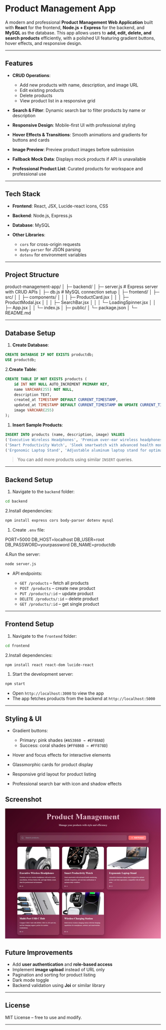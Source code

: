 
# Product Management App

A modern and professional **Product Management Web Application** built with **React** for the frontend, **Node.js + Express** for the backend, and **MySQL** as the database. This app allows users to **add, edit, delete, and search products** efficiently, with a polished UI featuring gradient buttons, hover effects, and responsive design.

---

## Features

* **CRUD Operations**:

  * Add new products with name, description, and image URL
  * Edit existing products
  * Delete products
  * View product list in a responsive grid
* **Search & Filter**: Dynamic search bar to filter products by name or description
* **Responsive Design**: Mobile-first UI with professional styling
* **Hover Effects & Transitions**: Smooth animations and gradients for buttons and cards
* **Image Preview**: Preview product images before submission
* **Fallback Mock Data**: Displays mock products if API is unavailable
* **Professional Product List**: Curated products for workspace and professional use

---

## Tech Stack

* **Frontend**: React, JSX, Lucide-react icons, CSS
* **Backend**: Node.js, Express.js
* **Database**: MySQL
* **Other Libraries**:

  * `cors` for cross-origin requests
  * `body-parser` for JSON parsing
  * `dotenv` for environment variables

---

## Project Structure

product-management-app/
│
├─ backend/
│   ├─ server.js           # Express server with CRUD APIs
│   ├─ db.js               # MySQL connection setup
│
├─ frontend/
│   ├─ src/
│   │   ├─ components/
│   │   │   ├─ ProductCard.jsx
│   │   │   ├─ ProductModal.jsx
│   │   │   ├─ SearchBar.jsx
│   │   │   └─ LoadingSpinner.jsx
│   │   ├─ App.jsx
│   │   └─ index.js
│   ├─ public/
│   └─ package.json
│
└─ README.md

---

## Database Setup

1. **Create Database**:

```sql
CREATE DATABASE IF NOT EXISTS productdb;
USE productdb;
```

2.**Create Table**:

```sql
CREATE TABLE IF NOT EXISTS products (
    id INT NOT NULL AUTO_INCREMENT PRIMARY KEY,
    name VARCHAR(255) NOT NULL,
    description TEXT,
    created_at TIMESTAMP DEFAULT CURRENT_TIMESTAMP,
    updated_at TIMESTAMP DEFAULT CURRENT_TIMESTAMP ON UPDATE CURRENT_TIMESTAMP,
    image VARCHAR(255)
);
```

1. **Insert Sample Products**:

```sql
INSERT INTO products (name, description, image) VALUES
('Executive Wireless Headphones', 'Premium over-ear wireless headphones with active noise cancellation, 40-hour battery life, and high-fidelity sound.', 'https://th.bing.com/th/id/OIP.n3Jnwh_G6Zknnm_yHQyRHAHaHa?w=176&h=180&c=7&r=0&o=7&dpr=1.3&pid=1.7&rm=3'),
('Smart Productivity Watch', 'Sleek smartwatch with advanced health monitoring, calendar integration, and real-time notifications.', 'https://tse4.mm.bing.net/th/id/OIP.NQb9TlLQTIPug_wfQsV3qwHaHa?w=900&h=900&rs=1&pid=ImgDetMain&o=7&rm=3'),
('Ergonomic Laptop Stand', 'Adjustable aluminum laptop stand for optimal posture and desk ergonomics.', 'https://tse2.mm.bing.net/th/id/OIP.zflIPKS5UOk2k5G6PHls_AHaIV?rs=1&pid=ImgDetMain&o=7&rm=3');
```

> You can add more products using similar `INSERT` queries.

---

## Backend Setup

1. Navigate to the `backend` folder:

```bash
cd backend
```

2.Install dependencies:

```bash
npm install express cors body-parser dotenv mysql
```

1. Create `.env` file:

PORT=5000
DB_HOST=localhost
DB_USER=root
DB_PASSWORD=yourpassword
DB_NAME=productdb

4.Run the server:

```bash
node server.js
```

* API endpoints:

  * `GET /products` – fetch all products
  * `POST /products` – create new product
  * `PUT /products/:id` – update product
  * `DELETE /products/:id` – delete product
  * `GET /products/:id` – get single product

---

## Frontend Setup

1. Navigate to the `frontend` folder:

```bash
cd frontend
```

2.Install dependencies:

```bash
npm install react react-dom lucide-react
```

1. Start the development server:

```bash
npm start
```

* Open `http://localhost:3000` to view the app
* The app fetches products from the backend at `http://localhost:5000`

---

## Styling & UI

* Gradient buttons:

  * Primary: pink shades (`#A53860 → #EF88AD`)
  * Success: coral shades (`#FF6B6B → #FF878D`)
* Hover and focus effects for interactive elements
* Glassmorphic cards for product display
* Responsive grid layout for product listing
* Professional search bar with icon and shadow effects

## Screenshot

![App Screenshot](screenshot.jpeg)

## Future Improvements

* Add **user authentication** and **role-based access**
* Implement **image upload** instead of URL only
* Pagination and sorting for product listing
* Dark mode toggle
* Backend validation using **Joi** or similar library

---

## License

MIT License – free to use and modify.

---
